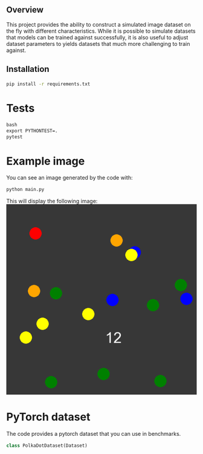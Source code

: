 ## Overview
This project provides the ability to construct a simulated image dataset
on the fly with different characteristics. While it is possible to simulate
datasets that models can be trained against successfully, it is also useful to
adjust dataset parameters to yields datasets that much more challenging to train
against.

## Installation
```bash
pip install -r requirements.txt
```
# Tests
```
bash
export PYTHONTEST=.
pytest
```

# Example image
You can see an image generated by the code with:
```bash
python main.py
```
This will display the following image:
![](example.png)

# PyTorch dataset
The code provides a pytorch dataset that you can use in benchmarks. 

```python
class PolkaDotDataset(Dataset)
```